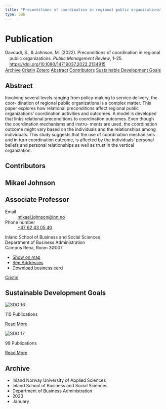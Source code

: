 ```yaml
---
title: "Preconditions of coordination in regional public organizations"
type: pub
---
```

<h1>Publication</h1>
<article id="csl-bib-container-PM2PWNHR" class="csl-bib-container">
  <div class="csl-bib-body" style="line-height: 1.35; padding-left: 1em; text-indent:-1em;">
  <div class="csl-entry">Davoudi, S., &amp; Johnson, M. (2022). Preconditions of coordination in regional public organizations. <i>Public Management Review</i>, 1&#x2013;25. <a href="https://doi.org/10.1080/14719037.2022.2134915">https://doi.org/10.1080/14719037.2022.2134915</a></div>
</div>
  <div class="csl-bib-buttons">
    <a href="#taxonomy-article-PM2PWNHR" class="csl-bib-button">Archive</a>
    <a href="https://app.cristin.no/results/show.jsf?id=2120788" alt="Cristin URL" class="csl-bib-button">Cristin</a>
    <a href="http://zotero.org/groups/5022929/items/PM2PWNHR" alt="Zotero URL" class="csl-bib-button">Zotero</a>
    <a href="#abstract-article-PM2PWNHR" class="csl-bib-button">Abstract</a>
    <a href="#contributors-article-PM2PWNHR" class="csl-bib-button">Contributors</a>
    <a href="#sdg-article-PM2PWNHR" class="csl-bib-button">Sustainable Development Goals</a>
  </div>
  <div id="csl-bib-meta-container-PM2PWNHR"></div>
</article>
<div id="csl-bib-meta-PM2PWNHR" class="csl-bib-meta">
  <article id="abstract-article-PM2PWNHR" class="abstract-article">
    <h1>Abstract</h1>
    Involving several levels ranging from policy-making to service delivery, the coor- dination of regional public organizations is a complex matter. This paper explores how relational preconditions affect regional public organizations’ coordination activities and outcomes. A model is developed that links relational preconditions to coordination outcomes. Even though the coordination mechanisms and instru- ments are used, the coordination outcome might vary based on the individuals and the relationships among individuals. This study suggests that the use of coordination mechanisms and in turn coordination outcome, is affected by the individuals’ personal beliefs and personal relationships as well as trust in the vertical organization.
  </article>
  <article id="contributors-article-PM2PWNHR" class="contributors-article">
    <h1>Contributors</h1>
    <div class="personas">
<div class="vrtx-hinn-person-card">
<div class="photo">
<i class="lar la-user-circle missing-person"></i>
</div>
<div class="info">
<hgroup><h1>Mikael Johnson</h1>
<h2>Associate Professor</h2>
</hgroup><dl>
<dt>Email</dt>
<dd>
<a href="mailto:mikael.johnson@inn.no">mikael.johnson@inn.no</a>
</dd>
<dt>Phone number</dt>
<dd><a href="tel:+4762430540">
+47 62 43 05 40
</a></dd>
</dl>
<p>
Inland School of Business and Social Sciences<br>
Department of Business Administration<br>
Campus Rena,
Room 3Ø007
</p>
<ul class="vrtx-hinn-links">
<li><a href="https://www.google.com/maps?q=61.13620,11.37454">Show on map</a></li>
<li><a href="https://www.inn.no/english/find-an-employee/mikael-johnson.html#vrtx-hinn-addresses">See Addresses</a></li>
<li><a href="https://www.inn.no/english/find-an-employee/mikael-johnson.html?vrtx=vcf">Download business card</a></li>
</ul>
</div>
</div>
<a href="https://app.cristin.no/persons/show.jsf?id=878661" alt="Cristin URL" class="personas-cristin">Cristin</a>
</div>
  </article>
  <article id="sdg-article-PM2PWNHR" class="sdg-article">
    <h1>Sustainable Development Goals</h1>
    <div class="sdg-container"><div id="sdg16" class="sdg">
<img src="{{< params subfolder >}}images/sdg/sdg16_en.png" class="image" alt="SDG 16">
<div class="sdg-overlay">
<p class="sdg-publication-count"><span>110</span> Publications</p>
<p><a href="https://sdgs.un.org/goals/goal16" class="sdg-read-more">Read More</a></p>
</div>
</div> <div id="sdg17" class="sdg">
<img src="{{< params subfolder >}}images/sdg/sdg17_en.png" class="image" alt="SDG 17">
<div class="sdg-overlay">
<p class="sdg-publication-count"><span>98</span> Publications</p>
<p><a href="https://sdgs.un.org/goals/goal17" class="sdg-read-more">Read More</a></p>
</div>
</div></div>
  </article>
  <article id="taxonomy-article-PM2PWNHR" class="taxonomy-article">
    <h1>Archive</h1>
    <ul>
      <li>Inland Norway University of Applied Sciences</li>
      <li>Inland School of Business and Social Sciences</li>
      <li>Department of Business Administration</li>
      <li>2023</li>
      <li>January</li>
    </ul>
  </article>
</div>

